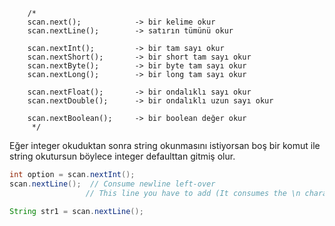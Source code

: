         /*
        scan.next();            -> bir kelime okur
        scan.nextLine();        -> satırın tümünü okur

        scan.nextInt();         -> bir tam sayı okur
        scan.nextShort();       -> bir short tam sayı okur
        scan.nextByte();        -> bir byte tam sayı okur
        scan.nextLong();        -> bir long tam sayı okur

        scan.nextFloat();       -> bir ondalıklı sayı okur
        scan.nextDouble();      -> bir ondalıklı uzun sayı okur

        scan.nextBoolean();     -> bir boolean değer okur
         */


Eğer integer okuduktan sonra string okunmasını istiyorsan boş bir komut ile string okutursun böylece integer defaulttan gitmiş olur.

```java
int option = scan.nextInt();
scan.nextLine();  // Consume newline left-over
				 // This line you have to add (It consumes the \n character)

String str1 = scan.nextLine();
```
